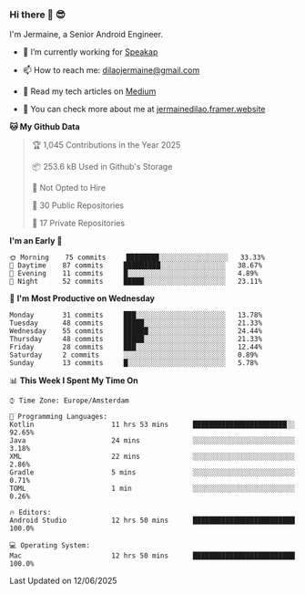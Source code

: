 ### Hi there 👋 😎
I'm Jermaine, a Senior Android Engineer.

- 🔭 I’m currently working for [Speakap](https://www.speakap.com/)

- 📫 How to reach me: dilaojermaine@gmail.com

- 📖 Read my tech articles on [Medium](https://jermainedilao.medium.com/)

- 👀 You can check more about me at [jermainedilao.framer.website](https://jermainedilao.framer.website)

<!--
**jermainedilao/jermainedilao** is a ✨ _special_ ✨ repository because its `README.md` (this file) appears on your GitHub profile.

Here are some ideas to get you started:

- 🔭 I’m currently working on ...
- 🌱 I’m currently learning ...
- 👯 I’m looking to collaborate on ...
- 🤔 I’m looking for help with ...
- 💬 Ask me about ...
- 📫 How to reach me: ...
- 😄 Pronouns: ...
- ⚡ Fun fact: ...
-->

<!--START_SECTION:waka-->
**🐱 My Github Data** 

> 🏆 1,045 Contributions in the Year 2025
 > 
> 📦 253.6 kB Used in Github's Storage 
 > 
> 🚫 Not Opted to Hire
 > 
> 📜 30 Public Repositories 
 > 
> 🔑 17 Private Repositories  
 > 
**I'm an Early 🐤** 

```text
🌞 Morning    75 commits     ████████░░░░░░░░░░░░░░░░░   33.33% 
🌆 Daytime    87 commits     █████████░░░░░░░░░░░░░░░░   38.67% 
🌃 Evening    11 commits     █░░░░░░░░░░░░░░░░░░░░░░░░   4.89% 
🌙 Night      52 commits     █████░░░░░░░░░░░░░░░░░░░░   23.11%

```
📅 **I'm Most Productive on Wednesday** 

```text
Monday       31 commits     ███░░░░░░░░░░░░░░░░░░░░░░   13.78% 
Tuesday      48 commits     █████░░░░░░░░░░░░░░░░░░░░   21.33% 
Wednesday    55 commits     ██████░░░░░░░░░░░░░░░░░░░   24.44% 
Thursday     48 commits     █████░░░░░░░░░░░░░░░░░░░░   21.33% 
Friday       28 commits     ███░░░░░░░░░░░░░░░░░░░░░░   12.44% 
Saturday     2 commits      ░░░░░░░░░░░░░░░░░░░░░░░░░   0.89% 
Sunday       13 commits     █░░░░░░░░░░░░░░░░░░░░░░░░   5.78%

```


📊 **This Week I Spent My Time On** 

```text
⌚︎ Time Zone: Europe/Amsterdam

💬 Programming Languages: 
Kotlin                   11 hrs 53 mins      ███████████████████████░░   92.65% 
Java                     24 mins             ░░░░░░░░░░░░░░░░░░░░░░░░░   3.18% 
XML                      22 mins             ░░░░░░░░░░░░░░░░░░░░░░░░░   2.86% 
Gradle                   5 mins              ░░░░░░░░░░░░░░░░░░░░░░░░░   0.71% 
TOML                     1 min               ░░░░░░░░░░░░░░░░░░░░░░░░░   0.26%

🔥 Editors: 
Android Studio           12 hrs 50 mins      █████████████████████████   100.0%

💻 Operating System: 
Mac                      12 hrs 50 mins      █████████████████████████   100.0%

```


 Last Updated on 12/06/2025
<!--END_SECTION:waka-->

